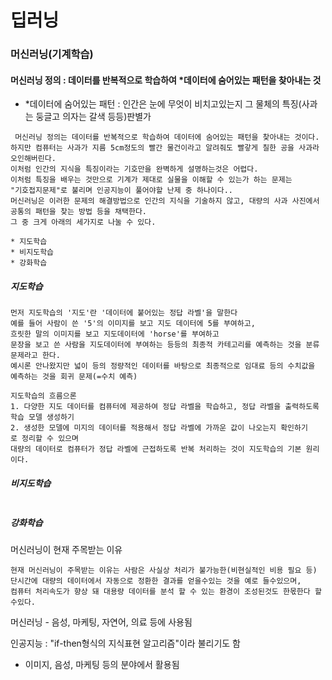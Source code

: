 # 딥러닝

### 머신러닝(기계학습)

#### 머신러닝 정의 : 데이터를 반복적으로 학습하여 *데이터에 숨어있는 패턴을 찾아내는 것
 * *데이터에 숨어있는 패턴 : 인간은 눈에 무엇이 비치고있는지 그 물체의 특징(사과는 둥글고 의자는 갈색 등등)판별가
```
 머신러닝 정의는 데이터를 반복적으로 학습하여 데이터에 숨어있는 패턴을 찾아내는 것이다.
하지만 컴퓨터는 사과가 지름 5cm정도의 빨간 물건이라고 알려줘도 빨갛게 칠한 공을 사과라 오인해버린다. 
이처럼 인간의 지식을 특징이라는 기호만을 완벽하게 설명하는것은 어렵다. 
이처럼 특징을 배우는 것만으로 기계가 제대로 실물을 이해할 수 있는가 하는 문제는 
"기호접지문제"로 불리며 인공지능이 풀어야할 난제 중 하나이다..
머신러닝은 이러한 문제의 해결방법으로 인간의 지식을 기술하지 않고, 대량의 사과 사진에서 공통의 패턴을 찾는 방법 등을 채택한다. 
그 중 크게 아래의 세가지로 나눌 수 있다.

* 지도학습
* 비지도학습
* 강화학습
```
##### 지도학습
```
먼저 지도학습의 '지도'란 '데이터에 붙어있는 정답 라벨'을 말한다
예를 들어 사람이 쓴 '5'의 이미지를 보고 지도 데이터에 5를 부여하고,
흐릿한 말의 이미지를 보고 지도데이터에 'horse'를 부여하고
문장을 보고 쓴 사람을 지도데이터에 부여하는 등등의 최종적 카테고리를 예측하는 것을 분류 문제라고 한다.
예시론 안나왔지만 넓이 등의 정량적인 데이터를 바탕으로 최종적으로 임대료 등의 수치값을 예측하는 것을 회귀 문제(=수치 예측)

지도학습의 흐름으론
1. 다양한 지도 데이터를 컴퓨터에 제공하여 정답 라벨을 학습하고, 정답 라벨을 출력하도록 학습 모델 생성하기
2. 생성한 모델에 미지의 데이터를 적용해서 정답 라벨에 가까운 값이 나오는지 확인하기
로 정리할 수 있으며
대량의 데이터로 컴퓨터가 정답 라벨에 근접하도록 반복 처리하는 것이 지도학습의 기본 원리이다.
```

##### 비지도학습
```

```

##### 강화학습

머신러닝이 현재 주목받는 이유
```
현재 머신러닝이 주목받는 이유는 사람은 사실상 처리가 불가능한(비현실적인 비용 필요 등) 
단시간에 대량의 데이터에서 자동으로 정환한 결과를 얻을수있는 것을 예로 들수있으며,
컴퓨터 처리속도가 향상 돼 대용량 데이터를 분석 할 수 있는 환경이 조성된것도 한몫한다 할수있다.

```











머신러닝 - 음성, 마케팅, 자연어, 의료 등에 사용됨

인공지능 : "if-then형식의 지식표현 알고리즘"이라 불리기도 함

- 이미지, 음성, 마케팅 등의 분야에서 활용됨 
